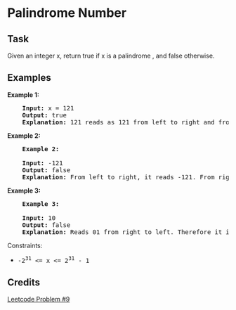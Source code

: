 # Palindrome Number

## Task

Given an integer x, return true if x is a
palindrome
, and false otherwise.

## Examples

**Example 1:**

<pre>
	<b>Input:</b> x = 121
	<b>Output:</b> true
	<b>Explanation:</b> 121 reads as 121 from left to right and from right to left.
</pre>

**Example 2:**

<pre>
	<b>Example 2:</b>

	<b>Input:</b> -121
	<b>Output:</b> false
	<b>Explanation:</b> From left to right, it reads -121. From right to left, it becomes 121-. Therefore it is not a palindrome.
</pre>

**Example 3:**

<pre>
	<b>Example 3:</b>

	<b>Input:</b> 10
	<b>Output:</b> false
	<b>Explanation:</b> Reads 01 from right to left. Therefore it is not a palindrome.
</pre>

 

Constraints:
+ <pre>-2<sup>31</sup> <= x <= 2<sup>31</sup> - 1</pre>


## Credits
[Leetcode Problem #9](https://leetcode.com/problems/palindrome-number/)